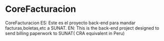 # CoreFacturacion
CoreFacturacion
ES: Este es el proyecto back-end para mandar facturas,boletas,etc a SUNAT.
EN: This is the back-end project designed to send billing paperwork to SUNAT( CRA equivalent in Peru)

